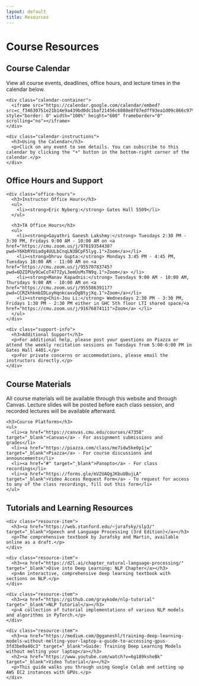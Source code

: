 ```yaml
---
layout: default
title: Resources
---
```


<div class="page-header">
  <h1>Course Resources</h1>
</div>

<div class="card">
    <h2>Course Calendar</h2>
    <p>View all course events, deadlines, office hours, and lecture times in the calendar below.</p>
    
    <div class="calendar-container">
      <iframe src="https://calendar.google.com/calendar/embed?src=c_f34630751e21b14e9a439bd0dc1baf21456c6808e8f87edff93ea1d09c866c97%40group.calendar.google.com&ctz=America%2FNew_York" style="border: 0" width="100%" height="600" frameborder="0" scrolling="no"></iframe>
    </div>
    
    <div class="calendar-instructions">
      <h3>Using the Calendar</h3>
      <p>Click on any event to see details. You can subscribe to this calendar by clicking the "+" button in the bottom-right corner of the calendar.</p>
    </div>
  </div>


<div class="card">
    <h2>Office Hours and Support</h2>
    
    <div class="office-hours">
      <h3>Instructor Office Hours</h3>
      <ul>
        <li><strong>Eric Nyberg:</strong> Gates Hall 5509</li>
      </ul>
      
      <h3>TA Office Hours</h3>
      <ul>
        <li><strong>Gayathri Ganesh Lakshmy:</strong> Tuesdays 2:30 PM - 3:30 PM, Fridays 9:00 AM - 10:00 AM on <a href="https://cmu.zoom.us/j/97019354430?pwd=Y6KbRYUiadg4UULbCnqLN3BCpF5lyg.1">Zoom</a></li>
        <li><strong>Dhruv Gupta:</strong> Mondays 3:45 PM - 4:45 PM, Tuesdays 10:00 AM - 11:00 AM on <a href="https://cmu.zoom.us/j/95570783745?pwd=6DZIPUy9CwCoT477ZyL3emUsMsTN9q.1">Zoom</a> </li>
        <li><strong>Manav Kapadnis:</strong> Tuesdays 9:00 AM - 10:00 AM, Thursdays 9:00 AM - 10:00 AM on <a href="https://cmu.zoom.us/j/95558639117?pwd=CCRZkhkmbIDLoyHqnkcaxvDgBtyjXq.1">Zoom</a></li>
        <li><strong>Chin-Jou Li:</strong> Wednesdays 2:30 PM - 3:30 PM, Fridays 1:30 PM - 2:30 PM either in GHC 5th floor LTI shared space/<a href="https://cmu.zoom.us/j/91676874111">Zoom</a> </li>
      </ul>
    </div>
    
    <div class="support-info">
      <h3>Additional Support</h3>
      <p>For additional help, please post your questions on Piazza or attend the weekly recitation sessions on Tuesdays from 5:00-6:00 PM in Gates Hall 4401.</p>
      <p>For private concerns or accommodations, please email the instructors directly.</p>
    </div>
  </div>
  

<div class="resources-content">
  <div class="card">
    <h2>Course Materials</h2>
    <p>All course materials will be available through this website and through Canvas. Lecture slides will be posted before each class session, and recorded lectures will be available afterward.</p>
    
    <h3>Course Platforms</h3>
    <ul>
      <li><a href="https://canvas.cmu.edu/courses/47358" target="_blank">Canvas</a> - For assignment submissions and grades</li>
      <li><a href="https://piazza.com/class/me7idw5ke0p1jw" target="_blank">Piazza</a> - For course discussions and announcements</li>
      <li><a href="#" target="_blank">Panopto</a> - For class recordings</li>
      <li><a href="https://forms.gle/mV2UAQgJKbuUBujLA" target="_blank">Video Access Request Form</a> - To request for access to any of the class recordings, fill out this form</li>
    </ul>
  </div>
  
  <div class="card">
    <h2>Tutorials and Learning Resources</h2>
    
    <div class="resource-item">
      <h3><a href="https://web.stanford.edu/~jurafsky/slp3/" target="_blank">Speech and Language Processing (3rd Edition)</a></h3>
      <p>The comprehensive textbook by Jurafsky and Martin, available online as a draft.</p>
    </div>
    
    <div class="resource-item">
      <h3><a href="https://d2l.ai/chapter_natural-language-processing/" target="_blank">Dive into Deep Learning: NLP Chapter</a></h3>
      <p>An interactive, comprehensive deep learning textbook with sections on NLP.</p>
    </div>
    
    <div class="resource-item">
      <h3><a href="https://github.com/graykode/nlp-tutorial" target="_blank">NLP Tutorial</a></h3>
      <p>A collection of tutorial implementations of various NLP models and algorithms in PyTorch.</p>
    </div>
    
    <div class="resource-item">
      <h3><a href="https://medium.com/@gganeshl/training-deep-learning-models-without-melting-your-laptop-a-guide-to-accessing-gpus-3fd3be0a40c3" target="_blank">Guide: Training Deep Learning Models without melting your laptop</a></h3>
      <h2><a href="https://www.youtube.com/watch?v=6g189ksheBk" target="_blank">Video Tutorial</a></h2>
      <p>This guide walks you through using Google Colab and setting up AWS EC2 instances with GPUs.</p>
    </div>
  </div>
</div>